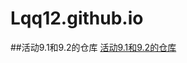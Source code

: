 # Lqq12.github.io
##活动9.1和9.2的仓库
<a href="https://Lqq112.github.io/PCDE-Activity-9.1"> 活动9.1和9.2的仓库 </a>
